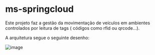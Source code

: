 # ms-springcloud

Este projeto faz a gestão da movimentação de veículos em ambientes controlados por leitura de tags ( códigos como rfid ou qrcode...). 

A arquitetura segue o seguinte desenho: 

![image](https://github.com/nayaragaspar/ms-springcloud/assets/27823372/6c6dfd66-7659-4e27-8588-56c091d56765)

